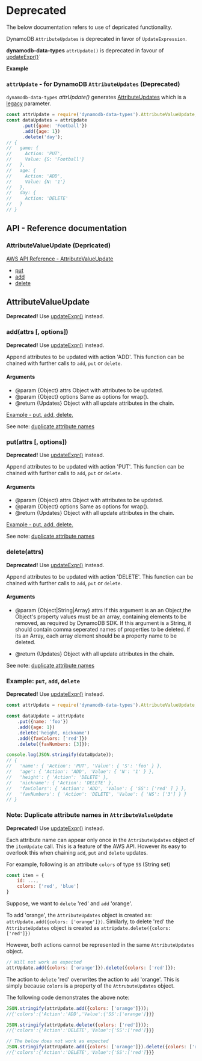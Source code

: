 # Deprecated

The below documentation refers to use of depricated functionality.

DynamoDB `AttributeUpdates` is deprecated in favor of `UpdateExpression`.

**dynamodb-data-types** `attrUpdate()` is deprecated in favour of [updateExpr()](Readme.html#updateExpr)`

__Example__

### `attrUpdate` - for DynamoDB `AttributeUpdates` (Deprecated)

`dynamodb-data-types` *attrUpdate()* generates
[AttributeUpdates](https://docs.aws.amazon.com/amazondynamodb/latest/developerguide/LegacyConditionalParameters.AttributeUpdates.html)
which is a
[legacy](https://docs.aws.amazon.com/amazondynamodb/latest/developerguide/LegacyConditionalParameters.html)
parameter.

```js
const attrUpdate = require('dynamodb-data-types').AttributeValueUpdate;
const dataUpdates = attrUpdate
      .put({game: 'Football'})
      .add({age: 1})
      .delete('day');
// {
//   game: {
//     Action: 'PUT',
//     Value: {S: 'Football'}
//   },
//   age: {
//     Action: 'ADD',
//     Value: {N: '1'}
//   },
//   day: {
//     Action: 'DELETE'
//   }
// }
```

## API - Reference documentation

### AttributeValueUpdate (Depricated)

[AWS API Reference -
AttributeValueUpdate](http://docs.aws.amazon.com/amazondynamodb/latest/APIReference/API_AttributeValueUpdate.html) 

* [put](#put)
* [add](#add)
* [delete](#delete)

## AttributeValueUpdate

**Deprecated!** Use [updateExpr()](Readme.md#updateExpr) instead.

<a name="add"></a>

### add(attrs [, options])

**Deprecated!** Use [updateExpr()](Readme.md#updateExpr) instead.

Append attributes to be updated with action 'ADD'.
This function can be chained with further calls to `add`, `put` or `delete`.

#### Arguments

 * @param {Object} attrs Object with attributes to be updated.
 * @param {Object} options Same as options for wrap().
 * @return {Updates} Object with all update attributes in the chain.

<a href="#example_put_add_delete">Example - put, add, delete.</a>

See note: <a href="#duplicate_attr_name">duplicate attribute names</a>

<a name="put"></a>

### put(attrs [, options])

**Deprecated!** Use [updateExpr()](Readme.md#updateExpr) instead.

Append attributes to be updated with action 'PUT'.
This function can be chained with further calls to `add`, `put` or `delete`.

#### Arguments

 * @param {Object} attrs Object with attributes to be updated.
 * @param {Object} options Same as options for wrap().
 * @return {Updates} Object with all update attributes in the chain.

<a href="#example_put_add_delete">Example - put, add, delete.</a>

See note: <a href="#duplicate_attr_name">duplicate attribute names</a>

<a name="delete"></a>

### delete(attrs)

**Deprecated!** Use [updateExpr()](Readme.md#updateExpr) instead.

Append attributes to be updated with action 'DELETE'.
This function can be chained with further calls to `add`, `put` or `delete`.

#### Arguments

 * @param {Object|String|Array} attrs If this argument is an an Object,the
   Object's property values must be an array, containing elements to be removed,
   as required by DynamoDB SDK.  If this argument is a String, it should contain
   comma seperated names of properties to be deleted.  If its an Array, each
   array element should be a property  name to be deleted.

 * @return {Updates} Object with all update attributes in the chain.

See note: <a href="#duplicate_attr_name">duplicate attribute names</a>

<a name="example_put_add_delete"></a>
### Example: `put`, `add`, `delete`

**Deprecated!** Use [updateExpr()](Readme.md#updateExpr) instead.

```js
const attrUpdate = require('dynamodb-data-types').AttributeValueUpdate;

const dataUpdate = attrUpdate
    .put({name: 'foo'})
    .add({age: 1})
    .delete('height, nickname')
    .add({favColors: ['red']})
    .delete({favNumbers: [3]});

console.log(JSON.stringify(dataUpdate));
// {
//   'name': { 'Action': 'PUT', 'Value': { 'S': 'foo' } },
//   'age': { 'Action': 'ADD', 'Value': { 'N': '1' } },
//   'height': { 'Action': 'DELETE' },
//   'nickname': { 'Action': 'DELETE' },
//   'favColors': { 'Action': 'ADD', 'Value': { 'SS': ['red' ] } },
//   'favNumbers': { 'Action': 'DELETE', 'Value': { 'NS': ['3'] } }
// }
```

<a name="duplicate_attr_name"></a>
### Note: Duplicate attribute names in `AttributeValueUpdate`

**Deprecated!** Use [updateExpr()](Readme.md#updateExpr) instead.

Each attribute name can appear only once in the `AttributeUpdates` object of the
`itemUpdate` call. This is a feature of the AWS API.  However its easy to
overlook this when chaining `add`, `put` and `delete` updates.

For example, following is an attribute `colors` of type `SS` (String set)

```js
const item = {
    id: ...,
    colors: ['red', 'blue']
}
```

Suppose, we want to `delete` 'red' and `add` 'orange'.

To add 'orange', the `AttributeUpdates` object is created as:
`attrUpdate.add({colors: ['orange']})`. Similarly, to delete 'red' the
`AttributeUpdates` object is created as `attrUpdate.delete({colors: ['red']})`

However, both actions cannot be represented in the same `AttributeUpdates`
object.

```js
// Will not work as expected
attrUpdate.add({colors: ['orange']}).delete({colors: ['red']});
```

The action to `delete` 'red' overwrites the action to `add` 'orange'. This is
simply because `colors` is a property of the `AttrubuteUpdates` object.

The following code demonstrates the above note:

```js
JSON.stringify(attrUpdate.add({colors: ['orange']}));
//{'colors':{'Action':'ADD','Value':{'SS':['orange']}}}

JSON.stringify(attrUpdate.delete({colors: ['red']}));
//{'colors':{'Action':'DELETE','Value':{'SS':['red']}}}

// The below does not work as expected
JSON.stringify(attrUpdate.add({colors: ['orange']}).delete({colors: ['red']}));
//{'colors':{'Action':'DELETE','Value':{'SS':['red']}}}

```

